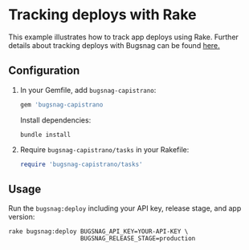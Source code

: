 # Tracking deploys with Rake

This example illustrates how to track app deploys using Rake.
Further details about tracking deploys with Bugsnag can be found [here.](https://docs.bugsnag.com/platforms/ruby/other/#tracking-deploys)

## Configuration

1. In your Gemfile, add `bugsnag-capistrano`:

   ```ruby
   gem 'bugsnag-capistrano
   ```

   Install dependencies:

   ```
   bundle install
   ```

2. Require `bugsnag-capistrano/tasks` in your Rakefile:

   ```ruby
   require 'bugsnag-capistrano/tasks'
   ```

## Usage

Run the `bugsnag:deploy` including your API key, release stage, and app version:

```
rake bugsnag:deploy BUGSNAG_API_KEY=YOUR-API-KEY \
                    BUGSNAG_RELEASE_STAGE=production
```
